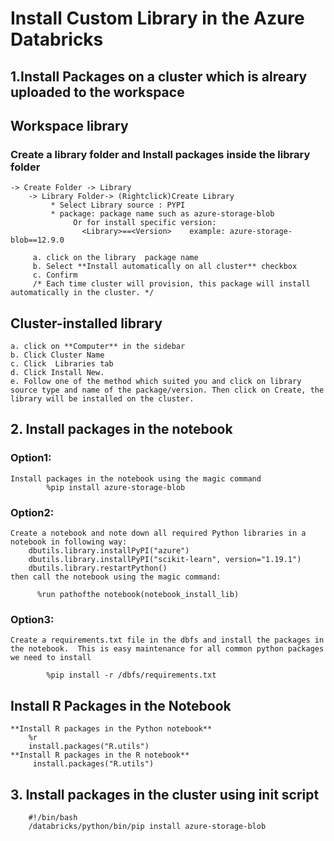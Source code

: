 # Install Custom Library in the Azure Databricks

## 1.Install Packages on a cluster which is alreary uploaded to the workspace
## Workspace library
### Create a library folder and Install packages inside the library folder 

    -> Create Folder -> Library
        -> Library Folder-> (Rightclick)Create Library
             * Select Library source : PYPI
             * package: package name such as azure-storage-blob 
                  Or for install specific version:
                    <Library>==<Version>    example: azure-storage-blob==12.9.0
                  
         a. click on the library  package name 
         b. Select **Install automatically on all cluster** checkbox
         c. Confirm
         /* Each time cluster will provision, this package will install automatically in the cluster. */
## Cluster-installed library     
    a. click on **Computer** in the sidebar
    b. Click Cluster Name
    c. Click  Libraries tab
    d. Click Install New.
    e. Follow one of the method which suited you and click on library source type and name of the package/version. Then click on Create, the library will be installed on the cluster.


## 2. Install packages in the notebook
 
  ### Option1: 
    Install packages in the notebook using the magic command
            %pip install azure-storage-blob 
  ### Option2: 
    Create a notebook and note down all required Python libraries in a notebook in following way:
        dbutils.library.installPyPI("azure")
        dbutils.library.installPyPI("scikit-learn", version="1.19.1")
        dbutils.library.restartPython()  
    then call the notebook using the magic command:
 
          %run pathofthe notebook(notebook_install_lib)   

  ### Option3: 
    Create a requirements.txt file in the dbfs and install the packages in the notebook.  This is easy maintenance for all common python packages we need to install 

            %pip install -r /dbfs/requirements.txt

## Install R Packages in the Notebook
    **Install R packages in the Python notebook**
        %r
        install.packages("R.utils")
    **Install R packages in the R notebook**
         install.packages("R.utils")
     
     
## 3. Install packages in the cluster using init script
        #!/bin/bash
        /databricks/python/bin/pip install azure-storage-blob
        


            


         



